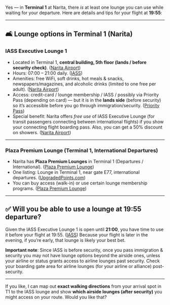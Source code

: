 Yes — in **Terminal 1** at Narita, there *is* at least one lounge you can use while waiting for your departure. Here are details and tips for your flight at **19:55**:

---

## 🛋️ Lounge options in Terminal 1 (Narita)

### IASS Executive Lounge 1

* Located in Terminal 1, **central building, 5th floor (lands / before security check)**. ([Narita Airport][1])
* Hours: 07:00 – 21:00 daily. ([IASS][2])
* Amenities: free WiFi, soft drinks, hot meals & snacks, newspapers/magazines, and alcoholic drinks (limited to one free per adult). ([Narita Airport][1])
* Access: credit-card / lounge membership / IASS / possibly via Priority Pass (depending on card) — but it is in the **lands side** (before security) so it’s accessible before you go through immigration/security. ([Priority Pass][3])
* Special benefit: Narita offers *free use* of IASS Executive Lounge (for transit passengers connecting between international flights) if you show your connecting flight boarding pass. Also, you can get a 50% discount on showers. ([Narita Airport][4])

---

### Plaza Premium Lounge (Terminal 1, International Departures)

* Narita has **Plaza Premium Lounges** in Terminal 1 (Departures / International). ([Plaza Premium Lounge][5])
* One listing: Lounge in Terminal 1, near gate E77, international departures. ([UpgradedPoints.com][6])
* You can buy access (walk-in) or use certain lounge membership programs. ([Plaza Premium Lounge][7])

---

## ✅ Will you be able to use a lounge at 19:55 departure?

Given the IASS Executive Lounge 1 is open until **21:00**, you have time to use it before your flight at 19:55. ([IASS][2])
Because your flight is later in the evening, if you’re early, that lounge is likely your best bet.

**Important note**: Since IASS is before security, once you pass immigration & security you may not have lounge options beyond the airside ones, unless your airline or status grants access to airline lounges past security. Check your boarding gate area for airline lounges (for your airline or alliance) post-security.

---

If you like, I can map out **exact walking directions** from your arrival spot in T1 to the IASS lounge and show **which airside lounges (after security)** you might access on your route. Would you like that?

[1]: https://www.narita-airport.jp/en/service/lounge/credit/?utm_source=chatgpt.com "Credit card company lounge | NARITA INTERNATIONAL AIRPORT"
[2]: https://www.iass.co.jp/en/lounge/narita.html?utm_source=chatgpt.com "International Airport Service Systems Co., Ltd. - IASS"
[3]: https://www.prioritypass.com/lounges/japan/tokyo-narita-international/tok-iass-executive-lounge?utm_source=chatgpt.com "I.A.S.S Executive Lounge 1 - Priority Pass"
[4]: https://www.narita-airport.jp/en/news/omotenashi/?utm_source=chatgpt.com "Free use of IASS Executive Lounge and 50% discount on showers"
[5]: https://www.plazapremiumlounge.com/en-uk/gc-lounges?utm_source=chatgpt.com "One Pass To Access Global Airport Lounges - Plaza Premium Lounge"
[6]: https://upgradedpoints.com/travel/airports/plaza-premium-lounges/?utm_source=chatgpt.com "Full List of Plaza Premium Lounge Locations, Hours [With Map]"
[7]: https://www.plazapremiumlounge.com/en-uk/discover/faqs/general?utm_source=chatgpt.com "General FAQs | Plaza Premium Lounge"
